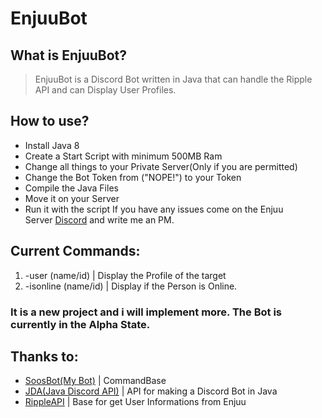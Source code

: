 # EnjuuBot

## What is EnjuuBot?
> EnjuuBot is a Discord
Bot written in Java that
can handle the Ripple API
and can Display User Profiles.

## How to use?
* Install Java 8
* Create a Start Script with minimum 500MB Ram
* Change all things to your Private Server(Only if you are permitted)
* Change the Bot Token from ("NOPE!") to your Token
* Compile the Java Files
* Move it on your Server
* Run it with the script
If you have any issues come on the Enjuu Server [Discord](https://discord.gg/N9KpaWn) and write me an PM.

## Current Commands:
1. -user (name/id) | Display the Profile of the target
2. -isonline (name/id) | Display if the Person is Online.
### It is a new project and i will implement more. The Bot is currently in the Alpha State.

## Thanks to:
* [SoosBot(My Bot)](https://github.com/MarcPlaying/SoosBot-Discord-Bot) | CommandBase
* [JDA(Java Discord API)](https://github.com/DV8FromTheWorld/JDA) | API for making a Discord Bot in Java
* [RippleAPI](https://zxq.co/ripple/rippleapi) | Base for get User Informations from Enjuu
